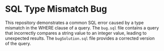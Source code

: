 # SQL Type Mismatch Bug

This repository demonstrates a common SQL error caused by a type mismatch in the WHERE clause of a query.  The `bug.sql` file contains a query that incorrectly compares a string value to an integer value, leading to unexpected results.  The `bugSolution.sql` file provides a corrected version of the query.